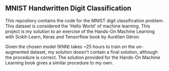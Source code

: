 ## MNIST Handwritten Digit Classification

This repository contains the code for the MNIST digit classification problem. This dataset is considered the 'Hello World' of machine learning. This project is my solution to an exercise of the Hands-On Machine Learning with Scikit-Learn, Keras and Tensorflow book by Aurélien Géron.

Given the chosen model (KNN) takes ~25 hours to train on the un-augmented dataset, my solution doesn't contain a final solution, although the procedure is correct. The solution provided for the Hands-On Machine Learning book gives a similar procedure to my own.